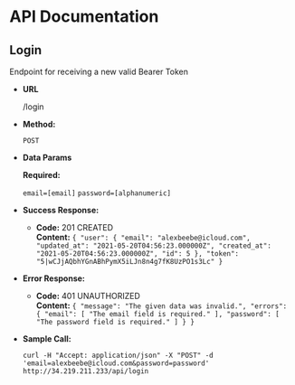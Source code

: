 # API Documentation


**Login**
----
  Endpoint for receiving a new valid Bearer Token

* **URL**

  /login

* **Method:**
  
  `POST`
  
* **Data Params**

   **Required:**
 
   `email=[email]`
   `password=[alphanumeric]`

* **Success Response:**

  * **Code:** 201 CREATED<br />
    **Content:** `{
    "user": {
        "email": "alexbeebe@icloud.com",
        "updated_at": "2021-05-20T04:56:23.000000Z",
        "created_at": "2021-05-20T04:56:23.000000Z",
        "id": 5
    },
    "token": "5|wCJjAQbhYGnABhPymX5iLJn8n4g7fK8UzPO1s3Lc"
}`
 
* **Error Response:**

  * **Code:** 401 UNAUTHORIZED <br />
    **Content:** `{
    "message": "The given data was invalid.",
    "errors": {
        "email": [
            "The email field is required."
        ],
        "password": [
            "The password field is required."
        ]
    }
}`

* **Sample Call:**

  `curl -H "Accept: application/json" -X "POST" -d 'email=alexbeebe@icloud.com&password=password' http://34.219.211.233/api/login`
